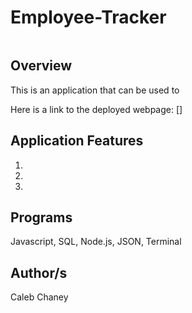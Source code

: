 # Employee-Tracker
![]()
## Overview
This is an application that can be used to 

Here is a link to the deployed webpage: []

## Application Features
1) 
2)
3)

## Programs 
Javascript, SQL, Node.js, JSON, Terminal

## Author/s
Caleb Chaney
